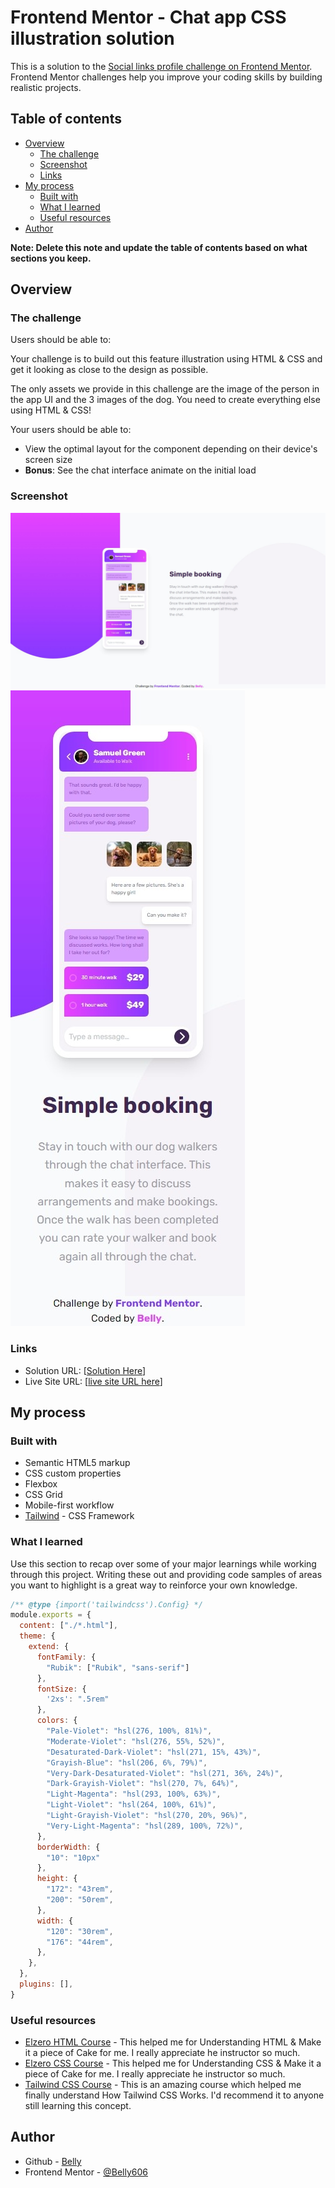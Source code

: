 # Frontend Mentor - Chat app CSS illustration solution

This is a solution to the [Social links profile challenge on Frontend Mentor](https://www.frontendmentor.io/challenges/social-links-profile-UG32l9m6dQ). Frontend Mentor challenges help you improve your coding skills by building realistic projects.

## Table of contents

- [Overview](#overview)
  - [The challenge](#the-challenge)
  - [Screenshot](#screenshot)
  - [Links](#links)
- [My process](#my-process)
	- [Built with](#built-with)
	- [What I learned](#what-i-learned)
  - [Useful resources](#useful-resources)
- [Author](#author)

**Note: Delete this note and update the table of contents based on what sections you keep.**

## Overview

### The challenge

Users should be able to:

Your challenge is to build out this feature illustration using HTML & CSS and get it looking as close to the design as possible.

The only assets we provide in this challenge are the image of the person in the app UI and the 3 images of the dog. You need to create everything else using HTML & CSS!

Your users should be able to:

- View the optimal layout for the component depending on their device's screen size
- **Bonus**: See the chat interface animate on the initial load

### Screenshot

![Desktop Solution](./design/Screenshot-Desktop.jpeg)
![Mobile Solution](./design/Screenshot-Mobile.jpeg)

### Links

- Solution URL: [[Solution Here](https://belly606.github.io/Chat-app-CSS-illustration/)]
- Live Site URL: [[live site URL here](https://belly606.github.io/Chat-app-CSS-illustration/)]

## My process

### Built with

- Semantic HTML5 markup
- CSS custom properties
- Flexbox
- CSS Grid
- Mobile-first workflow
- [Tailwind](https://tailwindcss.com/) - CSS Framework

### What I learned

Use this section to recap over some of your major learnings while working through this project. Writing these out and providing code samples of areas you want to highlight is a great way to reinforce your own knowledge.

```js
/** @type {import('tailwindcss').Config} */
module.exports = {
  content: ["./*.html"],
  theme: {
    extend: {
      fontFamily: {
        "Rubik": ["Rubik", "sans-serif"]
      },
      fontSize: {
        '2xs': ".5rem"
      },
      colors: {
        "Pale-Violet": "hsl(276, 100%, 81%)",
        "Moderate-Violet": "hsl(276, 55%, 52%)",
        "Desaturated-Dark-Violet": "hsl(271, 15%, 43%)",
        "Grayish-Blue": "hsl(206, 6%, 79%)",
        "Very-Dark-Desaturated-Violet": "hsl(271, 36%, 24%)",
        "Dark-Grayish-Violet": "hsl(270, 7%, 64%)",
        "Light-Magenta": "hsl(293, 100%, 63%)",
        "Light-Violet": "hsl(264, 100%, 61%)",
        "Light-Grayish-Violet": "hsl(270, 20%, 96%)",
        "Very-Light-Magenta": "hsl(289, 100%, 72%)",
      },
      borderWidth: {
        "10": "10px"
      },
      height: {
        "172": "43rem",
        "200": "50rem",
      },
      width: {
        "120": "30rem",
        "176": "44rem",
      },
    },
  },
  plugins: [],
}
```

### Useful resources

- [Elzero HTML Course](https://elzero.org/study/html-2021-study-plan/) - This helped me for Understanding HTML & Make it a piece of Cake for me. I really appreciate he instructor so much.
- [Elzero CSS Course](https://elzero.org/study/css-2021-study-plan/) - This helped me for Understanding CSS & Make it a piece of Cake for me. I really appreciate he instructor so much.
- [Tailwind CSS Course](https://www.youtube.com/playlist?list=PLnD96kXp-_pMR9cBUmvsz_kIIt9bv2UIP) - This is an amazing course which helped me finally understand How Tailwind CSS Works. I'd recommend it to anyone still learning this concept.

## Author

- Github - [Belly](https://github.com/Belly606)
- Frontend Mentor - [@Belly606](https://www.frontendmentor.io/profile/Belly606)
